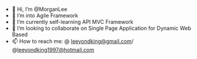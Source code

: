 - 👋 Hi, I’m @MorganLee
- 👀 I’m into Agile Framework
- 🌱 I’m currently self-learning API MVC Framework
- 💞️ I’m looking to collaborate on Single Page Application for Dynamic Web Based
- 📫 How to reach me: @ leeyondking@gmail.com/ @leeyondking1997@hotmail.com

<!---
mlyk1234/mlyk1234 is a ✨ special ✨ repository because its `README.md` (this file) appears on your GitHub profile.
You can click the Preview link to take a look at your changes.
--->
